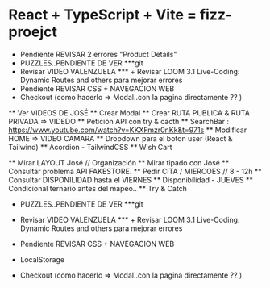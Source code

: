 # React + TypeScript + Vite = fizz-proejct
- Pendiente REVISAR 2 errores "Product Details"
- PUZZLES..PENDIENTE DE VER ***git 
- Revisar VIDEO VALENZUELA *** + Revisar LOOM 3.1 Live-Coding: Dynamic Routes and others para mejorar errores 
- Pendiente REVISAR CSS + NAVEGACION WEB 
- Checkout (como hacerlo => Modal..con la pagina directamente ?? )

** Ver VIDEOS DE JOSÉ
** Crear Modal 
** Crear RUTA PUBLICA & RUTA PRIVADA => VIDEDO
** Petición API con try & cacth
** SearchBar : https://www.youtube.com/watch?v=KKXFmzr0nKk&t=971s
** Modificar HOME => VIDEO CAMARA
** Dropdown para el boton user (React & Tailwind)
** Acordion - TailwindCSS
** Wish Cart 


** Mirar LAYOUT José // Organización 
** Mirar tipado con José
** Consultar problema API FAKESTORE. 
** Pedir CITA / MIERCOES // 8 - 12h 
** Consultar DISPONILIDAD hasta el VIERNES 
** Disponibilidad - JUEVES 
** Condicional ternario antes del mapeo.. 
** Try & Catch 

- PUZZLES..PENDIENTE DE VER ***git 
- Revisar VIDEO VALENZUELA *** + Revisar LOOM 3.1 Live-Coding: Dynamic Routes and others para mejorar errores 


- Pendiente REVISAR CSS + NAVEGACION WEB 
- LocalStorage 
- Checkout (como hacerlo => Modal..con la pagina directamente ?? )